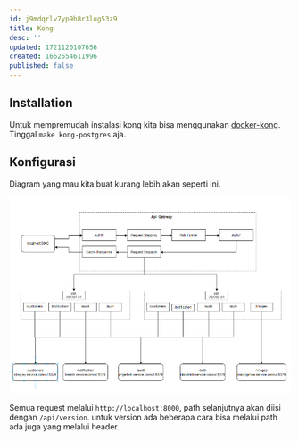 ```yaml
---
id: j9mdqrlv7yp9h8r3lug53z9
title: Kong
desc: ''
updated: 1721120107656
created: 1662554611996
published: false
---
```


## Installation

Untuk mempremudah instalasi kong kita bisa menggunakan [docker-kong](https://github.com/Kong/docker-kong). 
Tinggal `make kong-postgres` aja.

## Konfigurasi

Diagram yang mau kita buat kurang lebih akan seperti ini.

![Desain Api Gateway](assets/20220908112039.png)  

Semua request melalui `http://localhost:8000`, path selanjutnya akan diisi dengan `/api/version`. untuk version ada beberapa cara bisa melalui path ada juga yang melalui header.
